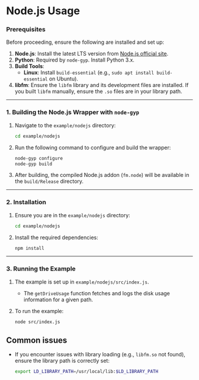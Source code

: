 # **Node.js Usage**

### **Prerequisites**

Before proceeding, ensure the following are installed and set up:

1. **Node.js**: Install the latest LTS version from [Node.js official site](https://nodejs.org/).
2. **Python**: Required by `node-gyp`. Install Python 3.x.
3. **Build Tools**:
   - **Linux**: Install `build-essential` (e.g., `sudo apt install build-essential` on Ubuntu).
4. **libfm**: Ensure the `libfm` library and its development files are installed. If you built `libfm` manually, ensure the `.so` files are in your library path.

---

### **1. Building the Node.js Wrapper with `node-gyp`**

1. Navigate to the `example/nodejs` directory:
   ```bash
   cd example/nodejs
   ```

2. Run the following command to configure and build the wrapper:
   ```bash
   node-gyp configure
   node-gyp build
   ```

3. After building, the compiled Node.js addon (`fm.node`) will be available in the `build/Release` directory.

---

### **2. Installation**

1. Ensure you are in the `example/nodejs` directory:
   ```bash
   cd example/nodejs
   ```

2. Install the required dependencies:
   ```bash
   npm install
   ```

---

### **3. Running the Example**

1. The example is set up in `example/nodejs/src/index.js`. 
   - The `getDriveUsage` function fetches and logs the disk usage information for a given path.

2. To run the example:
   ```bash
   node src/index.js
   ```

## **Common issues**

- If you encounter issues with library loading (e.g., `libfm.so` not found), ensure the library path is correctly set:
  ```bash
  export LD_LIBRARY_PATH=/usr/local/lib:$LD_LIBRARY_PATH
  ```
